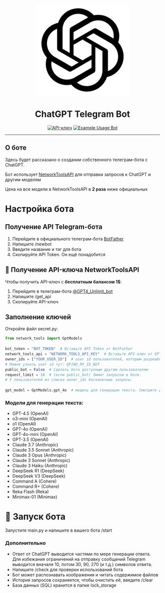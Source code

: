 <p align="center">
  <img src="https://github.com/Badim41/chatgpt_telegram_bot/blob/master/Logo.png?raw=true" width="300px" height="300px"/>
</p>

<h1 align="center">ChatGPT Telegram Bot</h1>

<div align="center">

[![API-ключ](https://img.shields.io/badge/ApiKey-Get-green?style=flat&logo=googlechrome)](https://t.me/GPT4_Unlimit_bot?start=git1)
[![Example Usage Bot](https://img.shields.io/badge/Example-Telegram--BOT-0066FF?logo=probot&style=flat)](https://t.me/deepseekR1_free_bot)

</div>

---

## О боте

Здесь будет рассказано о создании собственного телеграм-бота с ChatGPT.

Бот использует [NetworkToolsAPI](https://github.com/Badim41/network_tools) для отправки запросов к ChatGPT и другим моделям

Цена на все модели в NetworkToolsAPI в **2 раза** ниже официальных

# Настройка бота
## Получение API Telegram-бота

1. Перейдите в официального телеграм-бота [BotFather](https://t.me/BotFather)
2. Напишите /newbot
3. Введите название и тэг для бота
4. Скопируйте API Token. Он ещё понадобится

## 🔑 Получение API-ключа NetworkToolsAPI

Чтобы получить API-ключ с **бесплатным балансом 1$**:
1. Перейдите в телеграм-бота [@GPT4_Unlimit_bot](https://t.me/GPT4_Unlimit_bot?start=git2)
2. Напишите /get_api
3. Скопируйте API-ключ

## Заполнение ключей
Откройте файл secret.py:

```python
from network_tools import GptModels

bot_token = "BOT_TOKEN"  # Вставьте API Token от BotFather
network_tools_api = "NETWORK_TOOLS_API_KEY"  # Вставьте API-ключ от GPT4_Unlimit_bot
owner_ids = ["YOUR_USER_ID"]  # user id пользователей, которым разрешён доступ
# Можно узнать user id тут: @FIND_MY_ID_BOT
public_bot = False  # Сделать бота доступным другим пользователям
request_limit = 10  # (если public_bot) Лимит запросов в боте.
# У пользователей из списка owner_ids бесконечные запросы.

gpt_model = GptModels.gpt_4o  # модель для генерации текста. Смотрите далее
```

### Модели для генерации текста:
- GPT-4.5 (OpenAI)
- o3-mini (OpenAI)
- o1 (OpenAI)
- GPT-4o (OpenAI)
- GPT-4o-mini (OpenAI)
- GPT-3.5 (OpenAI)
- Claude 3.7 (Anthropic)
- Claude 3.5 Sonnet (Anthropic)
- Claude 3 Opus (Anthropic)
- Claude 3 Sonnet (Anthropic)
- Claude 3 Haiku (Anthropic)
- DeepSeek R1 (DeepSeek)
- DeepSeek V3 (DeepSeek)
- Command A (Cohere)
- Command R+ (Cohere)
- Reka Flash (Reka)
- Minimax-01 (Minimax)

# 🚀 Запуск бота

Запустите main.py и напишите в вашего бота /start

### Дополнительно
- Ответ от ChatGPT выводится частями по мере генерации ответа. Для избежания ограничений на отправку сообщений Telegram выводится вначале 10, потом 30, 90, 270 (и т.д.) символов ответа.
- Напишите /check для проверки использований бота
- Бот может распознавать изображения и читать содержимое файлов
- История запросов сохраняется, чтобы очистить её, введите /clear
- База данных (SQL) хранится в папке lock_storage